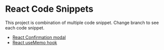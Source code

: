# React Code Snippets 
This project is combination of multiple code snippet. Change branch to see each code snippet.

* [React Confirmation modal](https://github.com/mones-cse/react-snippets/tree/react-confirmation-modal)
* [React useMemo hook](https://github.com/mones-cse/react-snippets/tree/use-memo)